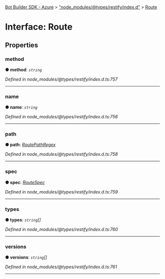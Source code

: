 [Bot Builder SDK - Azure](../README.md) > ["node_modules/@types/restify/index.d"](../modules/_node_modules__types_restify_index_d_.md) > [Route](../interfaces/_node_modules__types_restify_index_d_.route.md)



# Interface: Route


## Properties
<a id="method"></a>

###  method

**●  method**:  *`string`* 

*Defined in node_modules/@types/restify/index.d.ts:757*





___

<a id="name"></a>

###  name

**●  name**:  *`string`* 

*Defined in node_modules/@types/restify/index.d.ts:756*





___

<a id="path"></a>

###  path

**●  path**:  *[RoutePathRegex](_node_modules__types_restify_index_d_.routepathregex.md)* 

*Defined in node_modules/@types/restify/index.d.ts:758*





___

<a id="spec"></a>

###  spec

**●  spec**:  *[RouteSpec](_node_modules__types_restify_index_d_.routespec.md)* 

*Defined in node_modules/@types/restify/index.d.ts:759*





___

<a id="types"></a>

###  types

**●  types**:  *`string`[]* 

*Defined in node_modules/@types/restify/index.d.ts:760*





___

<a id="versions"></a>

###  versions

**●  versions**:  *`string`[]* 

*Defined in node_modules/@types/restify/index.d.ts:761*





___



